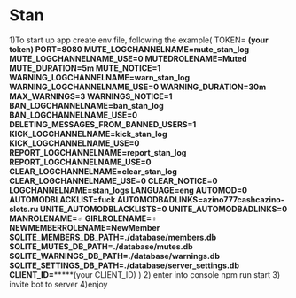 # Stan
1)To start up app create env file, following the example(
TOKEN= ******(your token)
PORT=8080
MUTE_LOGCHANNELNAME=mute_stan_log
MUTE_LOGCHANNELNAME_USE=0
MUTEDROLENAME=Muted
MUTE_DURATION=5m
MUTE_NOTICE=1
WARNING_LOGCHANNELNAME=warn_stan_log
WARNING_LOGCHANNELNAME_USE=0
WARNING_DURATION=30m
MAX_WARNINGS=3
WARNINGS_NOTICE=1
BAN_LOGCHANNELNAME=ban_stan_log
BAN_LOGCHANNELNAME_USE=0
DELETING_MESSAGES_FROM_BANNED_USERS=1
KICK_LOGCHANNELNAME=kick_stan_log
KICK_LOGCHANNELNAME_USE=0
REPORT_LOGCHANNELNAME=report_stan_log
REPORT_LOGCHANNELNAME_USE=0
CLEAR_LOGCHANNELNAME=clear_stan_log
CLEAR_LOGCHANNELNAME_USE=0
CLEAR_NOTICE=0
LOGCHANNELNAME=stan_logs
LANGUAGE=eng
AUTOMOD=0
AUTOMODBLACKLIST=fuck
AUTOMODBADLINKS=azino777cashcazino-slots.ru
UNITE_AUTOMODBLACKLISTS=0
UNITE_AUTOMODBADLINKS=0
MANROLENAME=♂
GIRLROLENAME=♀
NEWMEMBERROLENAME=NewMember
SQLITE_MEMBERS_DB_PATH=./database/members.db
SQLITE_MUTES_DB_PATH=./database/mutes.db
SQLITE_WARNINGS_DB_PATH=./database/warnings.db
SQLITE_SETTINGS_DB_PATH=./database/server_settings.db
CLIENT_ID=***********(your CLIENT_ID)
)
2) enter into console npm run start
3) invite bot to server
4)enjoy
